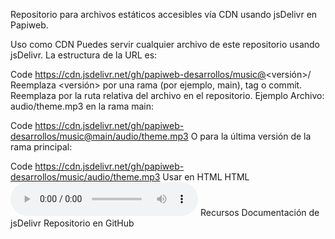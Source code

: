 Repositorio para archivos estáticos accesibles vía CDN usando jsDelivr en Papiweb.

Uso como CDN
Puedes servir cualquier archivo de este repositorio usando jsDelivr. La estructura de la URL es:

Code
https://cdn.jsdelivr.net/gh/papiweb-desarrollos/music@<versión>/<ruta-al-archivo>
Reemplaza <versión> por una rama (por ejemplo, main), tag o commit.
Reemplaza <ruta-al-archivo> por la ruta relativa del archivo en el repositorio.
Ejemplo
Archivo: audio/theme.mp3 en la rama main:

Code
https://cdn.jsdelivr.net/gh/papiweb-desarrollos/music@main/audio/theme.mp3
O para la última versión de la rama principal:

Code
https://cdn.jsdelivr.net/gh/papiweb-desarrollos/music/audio/theme.mp3
Usar en HTML
HTML
<audio controls>
  <source src="https://cdn.jsdelivr.net/gh/papiweb-desarrollos/music/audio/theme.mp3" type="audio/mpeg">
  Tu navegador no soporta la etiqueta de audio.
</audio>
Recursos
Documentación de jsDelivr
Repositorio en GitHub

